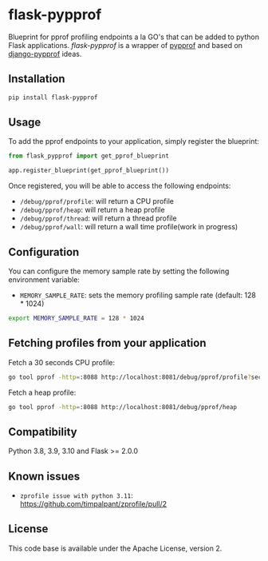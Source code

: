 # flask-pypprof

Blueprint for pprof profiling endpoints a la GO's that can be added to python Flask applications. *flask-pypprof* is a wrapper of [pypprof] and based on [django-pypprof] ideas.

## Installation

```bash
pip install flask-pypprof
```

## Usage

To add the pprof endpoints to your application, simply register the blueprint:

```python
from flask_pypprof import get_pprof_blueprint

app.register_blueprint(get_pprof_blueprint())
```

Once registered, you will be able to access the following endpoints:

* `/debug/pprof/profile`: will return a CPU profile
* `/debug/pprof/heap`: will return a heap profile
* `/debug/pprof/thread`: will return a thread profile
* `/debug/pprof/wall`: will return a wall time profile(work in progress)

## Configuration

You can configure the memory sample rate by setting the following environment variable:

* `MEMORY_SAMPLE_RATE`: sets the memory profiling sample rate (default: 128 * 1024)

```bash
export MEMORY_SAMPLE_RATE = 128 * 1024
```

## Fetching profiles from your application
Fetch a 30 seconds CPU profile:

```bash
go tool pprof -http=:8088 http://localhost:8081/debug/pprof/profile?seconds=30
```


Fetch a heap profile:

```bash
go tool pprof -http=:8088 http://localhost:8081/debug/pprof/heap
```

## Compatibility 
Python 3.8, 3.9, 3.10 and Flask >= 2.0.0
    
## Known issues
* `zprofile issue with python 3.11`:  https://github.com/timpalpant/zprofile/pull/2 


## License
This code base is available under the Apache License, version 2.

[pypprof]: https://github.com/timpalpant/pypprof
[django-pypprof]:https://gitlab.com/prologin/tech/packages/django-pypprof
